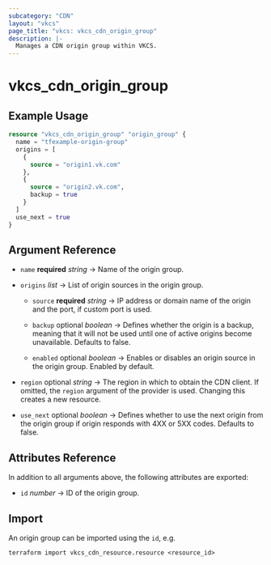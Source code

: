 ```yaml
---
subcategory: "CDN"
layout: "vkcs"
page_title: "vkcs: vkcs_cdn_origin_group"
description: |-
  Manages a CDN origin group within VKCS.
---
```


# vkcs_cdn_origin_group



## Example Usage
```terraform
resource "vkcs_cdn_origin_group" "origin_group" {
  name = "tfexample-origin-group"
  origins = [
    {
      source = "origin1.vk.com"
    },
    {
      source = "origin2.vk.com",
      backup = true
    }
  ]
  use_next = true
}
```

## Argument Reference
- `name` **required** *string* &rarr;  Name of the origin group.

- `origins`  *list* &rarr;  List of origin sources in the origin group.
    - `source` **required** *string* &rarr;  IP address or domain name of the origin and the port, if custom port is used.

    - `backup` optional *boolean* &rarr;  Defines whether the origin is a backup, meaning that it will not be used until one of active origins become unavailable. Defaults to false.

    - `enabled` optional *boolean* &rarr;  Enables or disables an origin source in the origin group. Enabled by default.


- `region` optional *string* &rarr;  The region in which to obtain the CDN client. If omitted, the `region` argument of the provider is used. Changing this creates a new resource.

- `use_next` optional *boolean* &rarr;  Defines whether to use the next origin from the origin group if origin responds with 4XX or 5XX codes. Defaults to false.


## Attributes Reference
In addition to all arguments above, the following attributes are exported:
- `id` *number* &rarr;  ID of the origin group.



## Import

An origin group can be imported using the `id`, e.g.
```shell
terraform import vkcs_cdn_resource.resource <resource_id>
```
